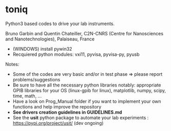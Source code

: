# toniq
Python3 based codes to drive your lab instruments.

Bruno Garbin and Quentin Chateiller, C2N-CNRS (Centre for Nanosciences and Nanotechnologies), Palaiseau, France


- (WINDOWS) install pywin32
- Recquiered python modules: vxi11, pyvisa, pyvisa-py, pyusb

Notes:
- Some of the codes are very basic and/or in test phase => please report problems/suggestions
- Be sure to have all the necessary python libraries
    notably: appropriate GPIB libraries for your OS (linux-gpib for linux), matplotlib, numpy, scipy, time, math, ...
- Have a look on Prog_Manual folder if you want to implement your own functions and help improve the repository
- __See drivers creation guidelines in GUIDELINES.md__
- See the __usit__ python package to automate your lab experiments : https://pypi.org/project/usit/ (dev ongoing)
